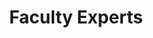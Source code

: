 ---
client: Boston University
title: Faculty Experts
category: work
type: web
role: Design, front-end build

work_images:
-
  - size: 1280
    url: /assets/writing/placeholders/placeholder-1280x720.png
  - size: 960
    url: /assets/writing/placeholders/placeholder-960x540.png
  - size: 640
    url: /assets/writing/placeholders/placeholder-640x360.png
  - size: 320
    url: /assets/writing/placeholders/placeholder-320x180.png
-
  - size: 1280
    url: /assets/writing/placeholders/placeholder-inverted-1280x720.png
  - size: 960
    url: /assets/writing/placeholders/placeholder-inverted-960x540.png
  - size: 640
    url: /assets/writing/placeholders/placeholder-inverted-640x360.png
  - size: 320
    url: /assets/writing/placeholders/placeholder-inverted-320x180.png
---